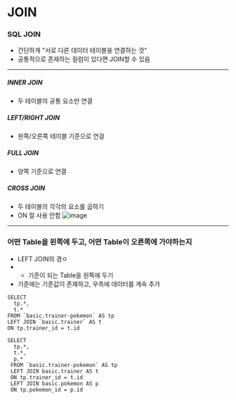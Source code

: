 JOIN
====

### SQL JOIN
+ 간단하게 "서로 다른 데이터 테이블을 연결하는 것"
+ 공통적으로 존재하는 컬럼이 있다면 JOIN할 수 있음

***
##### INNER JOIN
+ 두 테이블의 공통 요소만 연결

##### LEFT/RIGHT JOIN 
+ 왼쪽/오른쪽 테이블 기준으로 연걸

##### FULL JOIN
+ 양쪽 기준으로 연결

##### CROSS JOIN
+ 두 테이블의 각각의 요소를 곱하기
+ ON 절 사용 안함
![image](https://github.com/user-attachments/assets/2cc72f2e-f4b9-4ce1-af47-51732fb739ba)


***
### 어떤 Table을 왼쪽에 두고, 어떤 Table이 오른쪽에 가야하는지
+ LEFT JOIN의 경ㅇ
+ + 기준이 되는 Table을 왼쪽에 두기
+ 기준에는 기준값이 존재하고, 우측에 데이터를 계속 추가


```
SELECT 
  tp.*,
  t.*
FROM `basic.trainer-pokemon` AS tp
LEFT JOIN `basic.trainer` AS t
ON tp.trainer_id = t.id
```

```
SELECT 
  tp.*,
  t.*, 
  p.*
 FROM `basic.trainer-pokemon` AS tp
 LEFT JOIN basic.trainer AS t
 ON tp.trainer_id = t.id
 LEFT JOIN basic.pokemon AS p
 ON tp.pokemon_id = p.id
```
